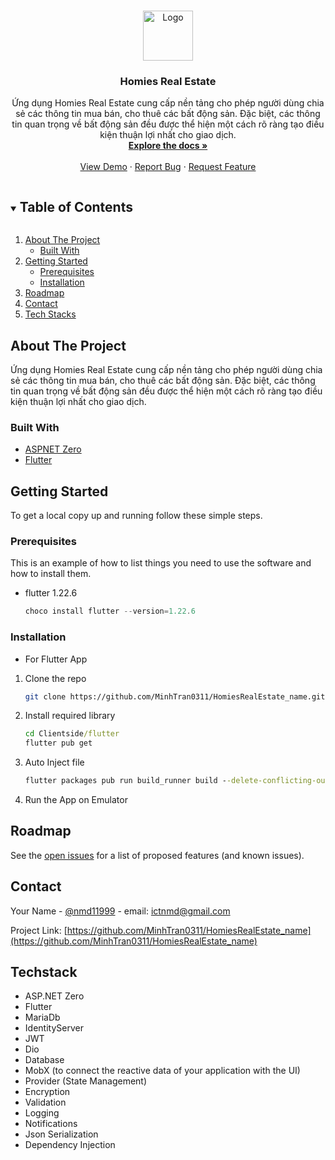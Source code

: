 <!--
*** Thanks for checking out the Best-README-Template. If you have a suggestion
*** that would make this better, please fork the repo and create a pull request
*** or simply open an issue with the tag "enhancement".
*** Thanks again! Now go create something AMAZING! :D
***
***
***
*** To avoid retyping too much info. Do a search and replace for the following:
*** github_username, repo_name, twitter_handle, email, project_title, project_description
-->



<!-- PROJECT SHIELDS -->
<!--
*** I'm using markdown "reference style" links for readability.
*** Reference links are enclosed in brackets [ ] instead of parentheses ( ).
*** See the bottom of this document for the declaration of the reference variables
*** for contributors-url, forks-url, etc. This is an optional, concise syntax you may use.
*** https://www.markdownguide.org/basic-syntax/#reference-style-links
-->



<!-- PROJECT LOGO -->
<br />
<p align="center">
  <a href="https://github.com/MinhTran0311/HomiesRealEstate">
    <img src="blob/main/Clientside/flutter/assets/icons/ic_appicon.png" alt="Logo" width="80" height="80">
  </a>

  <h3 align="center">Homies Real Estate</h3>

  <p align="center">
    Ứng dụng Homies Real Estate cung cấp nền tảng cho phép người dùng chia sẻ các thông tin mua bán, cho thuê các bất động sản. Đặc biệt, các thông tin quan trọng về bất động sản đều được thể hiện một cách rõ ràng tạo điều kiện thuận lợi nhất cho giao dịch.
    <br />
    <a href="https://github.com/MinhTran0311/HomiesRealEstate"><strong>Explore the docs »</strong></a>
    <br />
    <br />
    <a href="https://play.google.com/store/apps/details?id=com.homies.realestate">View Demo</a>
    ·
    <a href="https://github.com/MinhTran0311/HomiesRealEstate/issues">Report Bug</a>
    ·
    <a href="https://github.com/MinhTran0311/HomiesRealEstate/issues">Request Feature</a>
  </p>
</p>



<!-- TABLE OF CONTENTS -->
<details open="open">
  <summary><h2 style="display: inline-block">Table of Contents</h2></summary>
  <ol>
    <li>
      <a href="#about-the-project">About The Project</a>
      <ul>
        <li><a href="#built-with">Built With</a></li>
      </ul>
    </li>
    <li>
      <a href="#getting-started">Getting Started</a>
      <ul>
        <li><a href="#prerequisites">Prerequisites</a></li>
        <li><a href="#installation">Installation</a></li>
      </ul>
    </li>
    <li><a href="#roadmap">Roadmap</a></li>
    <li><a href="#contact">Contact</a></li>
    <li><a href="#techstack">Tech Stacks</a></li>
  </ol>
</details>



<!-- ABOUT THE PROJECT -->
## About The Project


Ứng dụng Homies Real Estate cung cấp nền tảng cho phép người dùng chia sẻ các thông tin mua bán, cho thuê các bất động sản. Đặc biệt, các thông tin quan trọng về bất động sản đều được thể hiện một cách rõ ràng tạo điều kiện thuận lợi nhất cho giao dịch.


### Built With

* [ASPNET Zero](https://aspnetzero.com/)
* [Flutter](https://flutter.dev/)



<!-- GETTING STARTED -->
## Getting Started

To get a local copy up and running follow these simple steps.

### Prerequisites

This is an example of how to list things you need to use the software and how to install them.
* flutter 1.22.6
  ```Powershell
  choco install flutter --version=1.22.6
  ```

### Installation
* For Flutter App
1. Clone the repo
   ```sh
   git clone https://github.com/MinhTran0311/HomiesRealEstate_name.git
   ```
2. Install required library
   ```cmd
   cd Clientside/flutter
   flutter pub get
   ```
3. Auto Inject file
   ```cmd
   flutter packages pub run build_runner build --delete-conflicting-outputs
   ```
4. Run the App on Emulator


<!-- ROADMAP -->
## Roadmap

See the [open issues](https://github.com/MinhTran0311/HomiesRealEstate_name/issues) for a list of proposed features (and known issues).


<!-- CONTACT -->
## Contact

Your Name - [@nmd11999](https://twitter.com/nmd11999) - email: ictnmd@gmail.com

Project Link: [https://github.com/MinhTran0311/HomiesRealEstate_name](https://github.com/MinhTran0311/HomiesRealEstate_name)



<!-- Tech Stacks -->
## Techstack

- ASP.NET Zero
- Flutter
- MariaDb
- IdentityServer
- JWT
- Dio
- Database
- MobX (to connect the reactive data of your application with the UI)
- Provider (State Management)
- Encryption
- Validation
- Logging
- Notifications
- Json Serialization
- Dependency Injection
